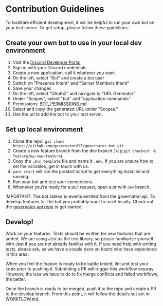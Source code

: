 # Contribution Guidelines

To facilitate efficient development, it will be helpful to run your own bot
on your test server. To get setup, please follow these guidelines:

## Create your own bot to use in your local dev environment

1. Visit the [Discord Developer Portal](https://discord.com/developers/applications)
2. Sign in with your Discord credentials
3. Create a new application, call it whatever you want
4. On the left, select "Bot" and create a bot user
5. Switch on "Presence Intent" and "Server Members Intent"
6. Save your changes
7. On the left, select "OAuth2" and navigate to "URL Generator"
8. Under "Scopes", select "bot" and "application.commands"
9. Permissions: [BOT_PERMISSIONS.md](BOT_PERMISSIONS.md)
10. Select and copy the generated URL under "Scopes."
11. Use the url to add the bot to your test server.

## Set up local environment

1. Clone the repo: `git clone https://github.com/governatorXYZ/governator-bot.git`
2. Create a new feature branch from the dev branch ( e.g.`git checkout -b feature/my-new-feature`).
3. Copy the `.env.template` file and name it `.env`. If you are unsure how to set the 
variables, get in touch with us.
4. `yarn start` will run the prestart script to get everything installed and running.
5. Run your bot and test your connections.
6. Whenever you're ready for a pull request, open a pr with `dev` branch.

IMPORTANT: The bot listens to events emitted from the governator-api. To develop 
features for the bot you probably want to run it locally. 
Check out the [governator-api repo](https://github.com/governatorXYZ/governator-api) to get started.


## Develop!

Work on your features. Tests should be written for new features
that are added. We are using Jest as the test library, so please familiarize
yourself with Jest if you are not already familiar with it. If you need help
with writing tests, please ask, as we have a couple devs on board who have
experience in this area.

When you feel the feature is ready to be battle tested, lint and test your
code prior to pushing it. Submitting a PR will trigger this workflow anyway. However, the less we have to do to fix merge
conflicts and failed workflows, the better.

Once the branch is ready to be merged, push it to the repo and create a PR
to the develop branch. From this point, it will follow the details set out in
WORKFLOW.md.
